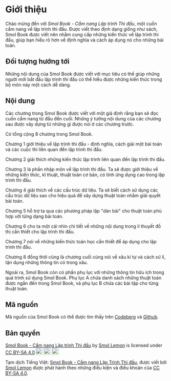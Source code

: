 # Giới thiệu

Chào mừng đến với *Smol Book - Cẩm nang Lập trình Thi đấu*, một cuốn cẩm nang về lập trình thi đấu. Được viết theo định dạng giống như sách, Smol Book được viết nên nhằm cung cấp những kiến thức về lập trình thi đấu, giúp bạn hiểu rõ hơn về định nghĩa và cách áp dụng nó cho những bài toán.

## Đối tượng hướng tới

Những nội dung của Smol Book được viết với mục tiêu có thể giúp những người mới bắt đầu lập trình thi đấu có thể hiểu được những kiến thức trong bộ môn này một cách dễ dàng.

## Nội dung

Các chương trong Smol Book được viết với một giả định rằng bạn sẽ đọc cuốn cẩm nang từ đầu đến cuối. Những ý tưởng nội dung của các chương sau được xây dựng từ những gì được nói ở các chương trước.

Có tổng cộng 8 chương trong Smol Book.

Chương 1 giới thiệu về lập trình thi đấu - định nghĩa, cách giải một bài toán và các cuộc thi liên quan đến lập trình thi đấu. 

Chương 2 giải thích những kiến thức lập trình liên quan đến lập trình thi đấu.

Chương 3 là phần nhập môn về lập trình thi đấu. Ta sẽ được giới thiệu về những kiến thức, kĩ thuật, thuật toán cơ bản, có tính ứng dụng cao trong lập trình thi đấu. 

Chương 4 giải thích về các cấu trúc dữ liệu. Ta sẽ biết cách sử dụng các cấu trúc dữ liệu sao cho hiệu quả để xây dựng thuật toán nhằm giải quyết bài toán. 

Chương 5 hỗ trợ ta qua các phương pháp lập "dàn bài" cho thuật toán phù hợp với từng dạng bài toán.

Chương 6 cho ta một cái nhìn chi tiết về những nội dung trong lí thuyết đồ thị cần thiết cho lập trình thi đấu.

Chương 7 nói về những kiến thức toán học cần thiết để áp dụng cho lập trình thi đấu.

Chương 8 đồng thời cũng là chương cuối cùng nói về xâu kí tự và cách xử lí, tận dụng những thông tin có trong xâu.

Ngoài ra, Smol Book còn có phần phụ lục với những thông tin hữu ích trong quá trình sử dụng Smol Book. Phụ lục A chứa danh sách những thuật toán được ngắn đến trong Smol Book, và phụ lục B chứa các bài tập cho từng thuật toán.

## Mã nguồn

Mã nguồn của Smol Book có thể được tìm thấy trên [Codeberg](https://codeberg.org/SmolLemon/SmolBook) và [Github](https://github.com/SmolLemon/SmolBook).

## Bản quyền 

<p xmlns:cc="http://creativecommons.org/ns#" xmlns:dct="http://purl.org/dc/terms/"><a property="dct:title" rel="cc:attributionURL" href="https://smollemon.github.io/SmolBook/">Smol Book - Cẩm nang Lập trình Thi đấu</a> by <a rel="cc:attributionURL dct:creator" property="cc:attributionName" href="https://github.com/SmolLemon/">Smol Lemon</a> is licensed under <a href="https://creativecommons.org/licenses/by-sa/4.0/?ref=chooser-v1" target="_blank" rel="license noopener noreferrer" style="display:inline-block;">CC BY-SA 4.0<img style="height:22px!important;margin-left:3px;vertical-align:text-bottom;" src="https://mirrors.creativecommons.org/presskit/icons/cc.svg?ref=chooser-v1" alt=""><img style="height:22px!important;margin-left:3px;vertical-align:text-bottom;" src="https://mirrors.creativecommons.org/presskit/icons/by.svg?ref=chooser-v1" alt=""><img style="height:22px!important;margin-left:3px;vertical-align:text-bottom;" src="https://mirrors.creativecommons.org/presskit/icons/sa.svg?ref=chooser-v1" alt=""></a></p> 

Tạm dịch Tiếng Việt: [Smol Book - Cẩm nang Lập Trình Thi đấu](https://smollemon.github.io/SmolBook/), được viết bởi [Smol Lemon](https://github.com/SmolLemon) được phát hành theo những điều kiện và điều khoản của [CC BY-SA 4.0](https://creativecommons.org/licenses/by-sa/4.0/).